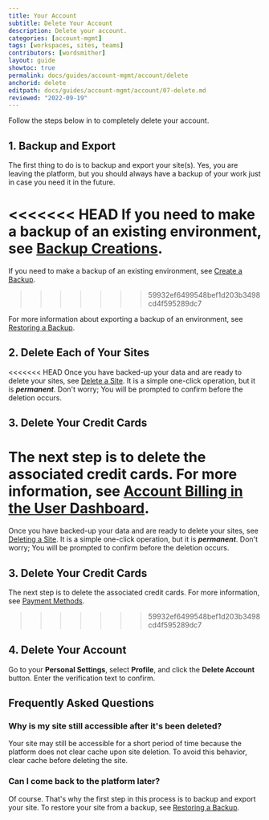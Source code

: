 ```yaml
---
title: Your Account
subtitle: Delete Your Account
description: Delete your account.
categories: [account-mgmt]
tags: [workspaces, sites, teams]
contributors: [wordsmither]
layout: guide
showtoc: true
permalink: docs/guides/account-mgmt/account/delete
anchorid: delete
editpath: docs/guides/account-mgmt/account/07-delete.md
reviewed: "2022-09-19"
---
```


Follow the steps below in to completely delete your account.

## 1. Backup and Export

The first thing to do is to backup and export your site(s). Yes, you are leaving the platform, but you should always have a backup of your work just in case you need it in the future.

<<<<<<< HEAD
If you need to make a backup of an existing environment, see [Backup Creations](/backups).
=======
If you need to make a backup of an existing environment, see [Create a Backup](/backups#create-a-backup).
>>>>>>> 59932ef6499548bef1d203b3498cd4f595289dc7

For more information about exporting a backup of an environment, see [Restoring a Backup](/guides/environment-configuration/restore-environment-backup).

## 2. Delete Each of Your Sites

<<<<<<< HEAD
Once you have backed-up your data and are ready to delete your sites, see [Delete a Site](/guides/account-mgmt/workspace-sites-teams/sites#delete-sites). It is a simple one-click operation, but it is **_permanent_**. Don't worry; You will be prompted to confirm before the deletion occurs.

## 3. Delete Your Credit Cards

The next step is to delete the associated credit cards. For more information, see [Account Billing in the User Dashboard](/guides/legacy-dashboard/account-billing#delete-card).
=======
Once you have backed-up your data and are ready to delete your sites, see [Deleting a Site](/delete-site). It is a simple one-click operation, but it is **_permanent_**. Don't worry; You will be prompted to confirm before the deletion occurs.

## 3. Delete Your Credit Cards

The next step is to delete the associated credit cards. For more information, see [Payment Methods](/guides/account-mgmt/billing/methods).
>>>>>>> 59932ef6499548bef1d203b3498cd4f595289dc7

## 4. Delete Your Account

Go to your **Personal Settings**, select **Profile**, and click the **Delete Account** button. Enter the verification text to confirm.

## Frequently Asked Questions

### Why is my site still accessible after it's been deleted?
Your site may still be accessible for a short period of time because the platform does not clear cache upon site deletion. To avoid this behavior, clear cache before deleting the site.

### Can I come back to the platform later?

Of course. That's why the first step in this process is to backup and export your site. To restore your site from a backup, see [Restoring a Backup](/guides/environment-configuration/restore-environment-backup).

